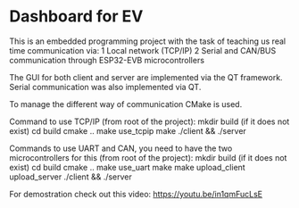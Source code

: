 # Dashboard for EV

This is an embedded programming project with the task of teaching us real time communication via:
1 Local network (TCP/IP)
2 Serial and CAN/BUS communication through ESP32-EVB microcontrollers

The GUI for both client and server are implemented via the QT framework. Serial communication was also implemented via QT.

To manage the different way of communication CMake is used.

Command to use TCP/IP (from root of the project):
mkdir build (if it does not exist)
cd build
cmake ..
make use_tcpip
make
./client && ./server

Commands to use UART and CAN, you need to have the two microcontrollers for this (from root of the project):
mkdir build (if it does not exist)
cd build
cmake ..
make use_uart
make
make upload_client upload_server
./client && ./server

For demostration check out this video:
<https://youtu.be/in1qmFucLsE>

